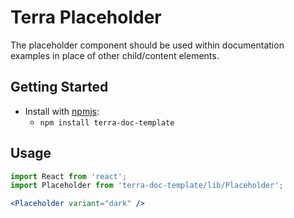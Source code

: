 # Terra Placeholder

The placeholder component should be used within documentation examples in place of other child/content elements.

## Getting Started

- Install with [npmjs](https://www.npmjs.com):
  - `npm install terra-doc-template`

## Usage

```jsx
import React from 'react';
import Placeholder from 'terra-doc-template/lib/Placeholder';

<Placeholder variant="dark" />
```
